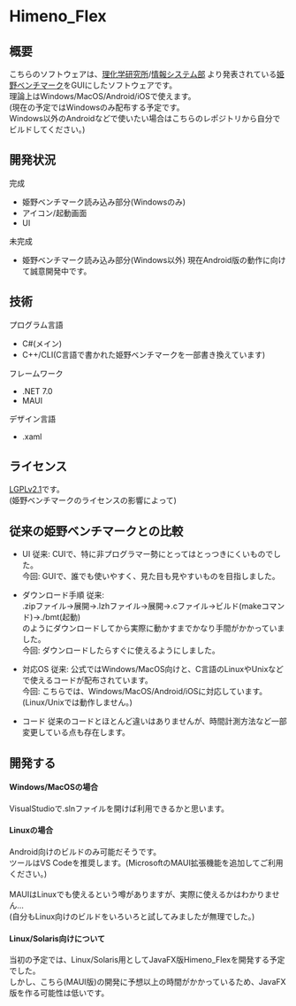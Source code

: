 # Himeno_Flex

## 概要
こちらのソフトウェアは、[理化学研究所](https://www.riken.jp)/[情報システム部](https://i.riken.jp)
より発表されている[姫野ベンチマーク](https://i.riken.jp/supercom/documents/himenobmt/)をGUIにしたソフトウェアです。<br />
理論上はWindows/MacOS/Android/iOSで使えます。<br />
(現在の予定ではWindowsのみ配布する予定です。<br />
Windows以外のAndroidなどで使いたい場合はこちらのレポジトリから自分でビルドしてください。)<br />

## 開発状況
完成
- 姫野ベンチマーク読み込み部分(Windowsのみ)
- アイコン/起動画面
- UI

未完成
- 姫野ベンチマーク読み込み部分(Windows以外)
現在Android版の動作に向けて誠意開発中です。

## 技術
プログラム言語
- C#(メイン)
- C++/CLI(C言語で書かれた姫野ベンチマークを一部書き換えています)

フレームワーク
- .NET 7.0
- MAUI

デザイン言語
- .xaml

## ライセンス
[LGPLv2.1](LICENSE.txt)です。<br />
(姫野ベンチマークのライセンスの影響によって)<br />

## 従来の姫野ベンチマークとの比較
- UI
従来: CUIで、特に非プログラマー勢にとってはとっつきにくいものでした。<br />
今回: GUIで、誰でも使いやすく、見た目も見やすいものを目指しました。<br />

- ダウンロード手順
従来: <br />
.zipファイル→展開→.lzhファイル→展開→.cファイル→ビルド(makeコマンド)→./bmt(起動)<br />
のようにダウンロードしてから実際に動かすまでかなり手間がかかっていました。<br />
今回: ダウンロードしたらすぐに使えるようにしました。<br />

- 対応OS
従来: 公式ではWindows/MacOS向けと、C言語のLinuxやUnixなどで使えるコードが配布されています。<br />
今回: こちらでは、Windows/MacOS/Android/iOSに対応しています。(Linux/Unixでは動作しません。)<br />

- コード
従来のコードとほとんど違いはありませんが、時間計測方法など一部変更している点も存在します。<br />

## 開発する
#### Windows/MacOSの場合
VisualStudioで.slnファイルを開けば利用できるかと思います。<br />

#### Linuxの場合
Android向けのビルドのみ可能だそうです。<br />
ツールはVS Codeを推奨します。(MicrosoftのMAUI拡張機能を追加してご利用ください。)<br />
<br />
MAUIはLinuxでも使えるという噂がありますが、実際に使えるかはわかりません…<br />
(自分もLinux向けのビルドをいろいろと試してみましたが無理でした。)<br />

#### Linux/Solaris向けについて
当初の予定では、Linux/Solaris用としてJavaFX版Himeno_Flexを開発する予定でした。<br />
しかし、こちら(MAUI版)の開発に予想以上の時間がかかっているため、JavaFX版を作る可能性は低いです。<br />
